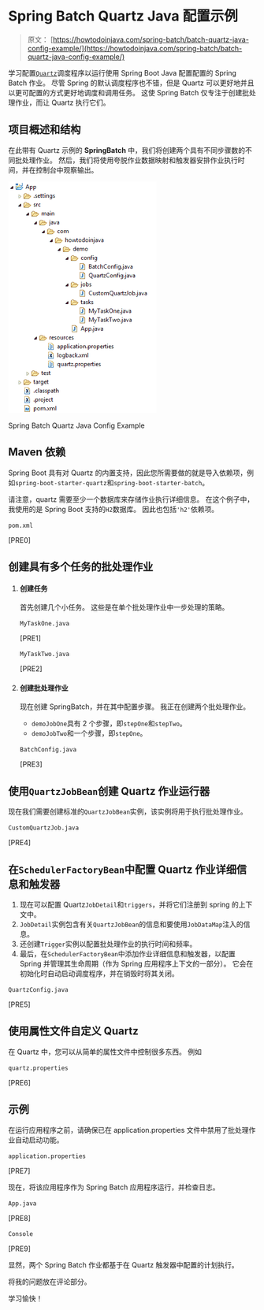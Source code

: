 # Spring Batch Quartz Java 配置示例

> 原文： [https://howtodoinjava.com/spring-batch/batch-quartz-java-config-example/](https://howtodoinjava.com/spring-batch/batch-quartz-java-config-example/)

学习配置[`Quartz`](http://www.quartz-scheduler.org/)调度程序以运行使用 Spring Boot Java 配置配置的 Spring Batch 作业。 尽管 Spring 的默认调度程序也不错，但是 Quartz 可以更好地并且以更可配置的方式更好地调度和调用任务。 这使 Spring Batch 仅专注于创建批处理作业，而让 Quartz 执行它们。

## 项目概述和结构

在此带有 Quartz 示例的 **SpringBatch** 中，我们将创建两个具有不同步骤数的不同批处理作业。 然后，我们将使用夸脱作业数据映射和触发器安排作业执行时间，并在控制台中观察输出。

![Spring Batch Quartz Java Config Example](img/32e8cb016295a32602505e8df567d4d9.jpg)

Spring Batch Quartz Java Config Example

## Maven 依赖

Spring Boot 具有对 Quartz 的内置支持，因此您所需要做的就是导入依赖项，例如`spring-boot-starter-quartz`和`spring-boot-starter-batch`。

请注意，quartz 需要至少一个数据库来存储作业执行详细信息。 在这个例子中，我使用的是 Spring Boot 支持的`H2`数据库。 因此也包括`'h2'`依赖项。

`pom.xml`

[PRE0]

## 创建具有多个任务的批处理作业

1.  #### 创建任务

    首先创建几个小任务。 这些是在单个批处理作业中一步处理的策略。

    `MyTaskOne.java`

    [PRE1]

    `MyTaskTwo.java`

    [PRE2]

2.  #### 创建批处理作业

    现在创建 SpringBatch，并在其中配置步骤。 我正在创建两个批处理作业。

    *   `demoJobOne`具有 2 个步骤，即`stepOne`和`stepTwo`。
    *   `demoJobTwo`和一个步骤，即`stepOne`。

    `BatchConfig.java`

    [PRE3]

## 使用`QuartzJobBean`创建 Quartz 作业运行器

现在我们需要创建标准的`QuartzJobBean`实例，该实例将用于执行批处理作业。

`CustomQuartzJob.java`

[PRE4]

## 在`SchedulerFactoryBean`中配置 Quartz 作业详细信息和触发器

1.  现在可以配置 Quartz`JobDetail`和`triggers`，并将它们注册到 spring 的上下文中。
2.  `JobDetail`实例包含有关`QuartzJobBean`的信息和要使用`JobDataMap`注入的信息。
3.  还创建`Trigger`实例以配置批处理作业的执行时间和频率。
4.  最后，在`SchedulerFactoryBean`中添加作业详细信息和触发器，以配置 Spring 并管理其生命周期（作为 Spring 应用程序上下文的一部分）。 它会在初始化时自动启动调度程序，并在销毁时将其关闭。

`QuartzConfig.java`

[PRE5]

## 使用属性文件自定义 Quartz

在 Quartz 中，您可以从简单的属性文件中控制很多东西。 例如

`quartz.properties`

[PRE6]

## 示例

在运行应用程序之前，请确保已在 application.properties 文件中禁用了批处理作业自动启动功能。

`application.properties`

[PRE7]

现在，将该应用程序作为 Spring Batch 应用程序运行，并检查日志。

`App.java`

[PRE8]

`Console`

[PRE9]

显然，两个 Spring Batch 作业都基于在 Quartz 触发器中配置的计划执行。

将我的问题放在评论部分。

学习愉快！
